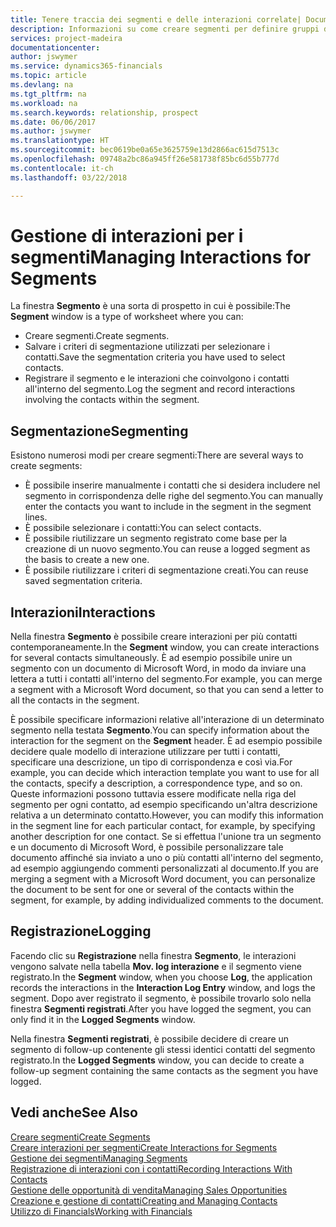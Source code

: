 ```yaml
---
title: Tenere traccia dei segmenti e delle interazioni correlate| Documenti Microsoft
description: Informazioni su come creare segmenti per definire gruppi di contatti e specificare delle interazioni per i segmenti.
services: project-madeira
documentationcenter: 
author: jswymer
ms.service: dynamics365-financials
ms.topic: article
ms.devlang: na
ms.tgt_pltfrm: na
ms.workload: na
ms.search.keywords: relationship, prospect
ms.date: 06/06/2017
ms.author: jswymer
ms.translationtype: HT
ms.sourcegitcommit: bec0619be0a65e3625759e13d2866ac615d7513c
ms.openlocfilehash: 09748a2bc86a945ff26e581738f85bc6d55b777d
ms.contentlocale: it-ch
ms.lasthandoff: 03/22/2018

---
```

# <a name="managing-interactions-for-segments"></a><span data-ttu-id="00d7c-103">Gestione di interazioni per i segmenti</span><span class="sxs-lookup"><span data-stu-id="00d7c-103">Managing Interactions for Segments</span></span>
<span data-ttu-id="00d7c-104">La finestra **Segmento** è una sorta di prospetto in cui è possibile:</span><span class="sxs-lookup"><span data-stu-id="00d7c-104">The **Segment** window is a type of worksheet where you can:</span></span>

* <span data-ttu-id="00d7c-105">Creare segmenti.</span><span class="sxs-lookup"><span data-stu-id="00d7c-105">Create segments.</span></span>
* <span data-ttu-id="00d7c-106">Salvare i criteri di segmentazione utilizzati per selezionare i contatti.</span><span class="sxs-lookup"><span data-stu-id="00d7c-106">Save the segmentation criteria you have used to select contacts.</span></span>
* <span data-ttu-id="00d7c-107">Registrare il segmento e le interazioni che coinvolgono i contatti all'interno del segmento.</span><span class="sxs-lookup"><span data-stu-id="00d7c-107">Log the segment and record interactions involving the contacts within the segment.</span></span>

## <a name="segmenting"></a><span data-ttu-id="00d7c-108">Segmentazione</span><span class="sxs-lookup"><span data-stu-id="00d7c-108">Segmenting</span></span>
<span data-ttu-id="00d7c-109">Esistono numerosi modi per creare segmenti:</span><span class="sxs-lookup"><span data-stu-id="00d7c-109">There are several ways to create segments:</span></span>

* <span data-ttu-id="00d7c-110">È possibile inserire manualmente i contatti che si desidera includere nel segmento in corrispondenza delle righe del segmento.</span><span class="sxs-lookup"><span data-stu-id="00d7c-110">You can manually enter the contacts you want to include in the segment in the segment lines.</span></span>
* <span data-ttu-id="00d7c-111">È possibile selezionare i contatti:</span><span class="sxs-lookup"><span data-stu-id="00d7c-111">You can select contacts.</span></span>
* <span data-ttu-id="00d7c-112">È possibile riutilizzare un segmento registrato come base per la creazione di un nuovo segmento.</span><span class="sxs-lookup"><span data-stu-id="00d7c-112">You can reuse a logged segment as the basis to create a new one.</span></span>
* <span data-ttu-id="00d7c-113">È possibile riutilizzare i criteri di segmentazione creati.</span><span class="sxs-lookup"><span data-stu-id="00d7c-113">You can reuse saved segmentation criteria.</span></span>

## <a name="interactions"></a><span data-ttu-id="00d7c-114">Interazioni</span><span class="sxs-lookup"><span data-stu-id="00d7c-114">Interactions</span></span>
<span data-ttu-id="00d7c-115">Nella finestra **Segmento** è possibile creare interazioni per più contatti contemporaneamente.</span><span class="sxs-lookup"><span data-stu-id="00d7c-115">In the **Segment** window, you can create interactions for several contacts simultaneously.</span></span> <span data-ttu-id="00d7c-116">È ad esempio possibile unire un segmento con un documento di Microsoft Word, in modo da inviare una lettera a tutti i contatti all'interno del segmento.</span><span class="sxs-lookup"><span data-stu-id="00d7c-116">For example, you can merge a segment with a Microsoft Word document, so that you can send a letter to all the contacts in the segment.</span></span>

<span data-ttu-id="00d7c-117">È possibile specificare informazioni relative all'interazione di un determinato segmento nella testata **Segmento**.</span><span class="sxs-lookup"><span data-stu-id="00d7c-117">You can specify information about the interaction for the segment on the **Segment** header.</span></span> <span data-ttu-id="00d7c-118">È ad esempio possibile decidere quale modello di interazione utilizzare per tutti i contatti, specificare una descrizione, un tipo di corrispondenza e così via.</span><span class="sxs-lookup"><span data-stu-id="00d7c-118">For example, you can decide which interaction template you want to use for all the contacts, specify a description, a correspondence type, and so on.</span></span> <span data-ttu-id="00d7c-119">Queste informazioni possono tuttavia essere modificate nella riga del segmento per ogni contatto, ad esempio specificando un'altra descrizione relativa a un determinato contatto.</span><span class="sxs-lookup"><span data-stu-id="00d7c-119">However, you can modify this information in the segment line for each particular contact, for example, by specifying another description for one contact.</span></span> <span data-ttu-id="00d7c-120">Se si effettua l'unione tra un segmento e un documento di Microsoft Word, è possibile personalizzare tale documento affinché sia inviato a uno o più contatti all'interno del segmento, ad esempio aggiungendo commenti personalizzati al documento.</span><span class="sxs-lookup"><span data-stu-id="00d7c-120">If you are merging a segment with a Microsoft Word document, you can personalize the document to be sent for one or several of the contacts within the segment, for example, by adding individualized comments to the document.</span></span>

## <a name="logging"></a><span data-ttu-id="00d7c-121">Registrazione</span><span class="sxs-lookup"><span data-stu-id="00d7c-121">Logging</span></span>
<span data-ttu-id="00d7c-122">Facendo clic su **Registrazione** nella finestra **Segmento**, le interazioni vengono salvate nella tabella **Mov. log interazione** e il segmento viene registrato.</span><span class="sxs-lookup"><span data-stu-id="00d7c-122">In the **Segment** window, when you choose **Log**, the application records the interactions in the **Interaction Log Entry** window, and logs the segment.</span></span> <span data-ttu-id="00d7c-123">Dopo aver registrato il segmento, è possibile trovarlo solo nella finestra **Segmenti registrati**.</span><span class="sxs-lookup"><span data-stu-id="00d7c-123">After you have logged the segment, you can only find it in the **Logged Segments** window.</span></span>

<span data-ttu-id="00d7c-124">Nella finestra **Segmenti registrati**, è possibile decidere di creare un segmento di follow-up contenente gli stessi identici contatti del segmento registrato.</span><span class="sxs-lookup"><span data-stu-id="00d7c-124">In the **Logged Segments** window, you can decide to create a follow-up segment containing the same contacts as the segment you have logged.</span></span>

## <a name="see-also"></a><span data-ttu-id="00d7c-125">Vedi anche</span><span class="sxs-lookup"><span data-stu-id="00d7c-125">See Also</span></span>
[<span data-ttu-id="00d7c-126">Creare segmenti</span><span class="sxs-lookup"><span data-stu-id="00d7c-126">Create Segments</span></span>](marketing-how-create-segment.md)  
[<span data-ttu-id="00d7c-127">Creare interazioni per segmenti</span><span class="sxs-lookup"><span data-stu-id="00d7c-127">Create Interactions for Segments</span></span>](marketing-how-create-interactions.md)  
[<span data-ttu-id="00d7c-128">Gestione dei segmenti</span><span class="sxs-lookup"><span data-stu-id="00d7c-128">Managing Segments</span></span>](marketing-segments.md)  
[<span data-ttu-id="00d7c-129">Registrazione di interazioni con i contatti</span><span class="sxs-lookup"><span data-stu-id="00d7c-129">Recording Interactions With Contacts</span></span>](marketing-interactions.md)  
[<span data-ttu-id="00d7c-130">Gestione delle opportunità di vendita</span><span class="sxs-lookup"><span data-stu-id="00d7c-130">Managing Sales Opportunities</span></span>](marketing-manage-sales-opportunities.md)  
[<span data-ttu-id="00d7c-131">Creazione e gestione di contatti</span><span class="sxs-lookup"><span data-stu-id="00d7c-131">Creating and Managing Contacts</span></span>](marketing-contacts.md)  
[<span data-ttu-id="00d7c-132">Utilizzo di Financials</span><span class="sxs-lookup"><span data-stu-id="00d7c-132">Working with Financials</span></span>](ui-work-product.md)

